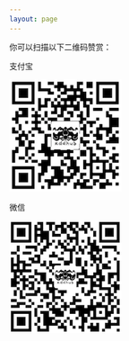 ```yaml
---
layout: page
---
```


你可以扫描以下二维码赞赏：

支付宝

![Alipay](/assets/zddhub_alipay.png)


微信

![WeChat](/assets/zddhub_wechat_pay.png)